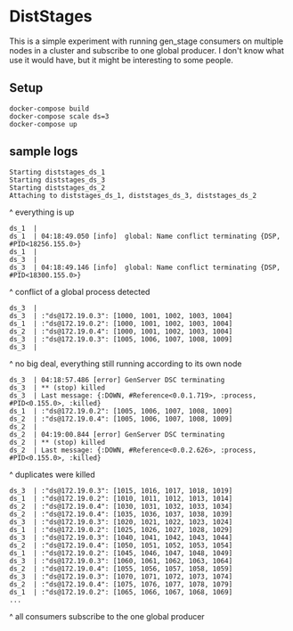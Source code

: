 # DistStages

This is a simple experiment with running gen_stage consumers on multiple nodes
in a cluster and subscribe to one global producer. I don't know what use it would
have, but it might be interesting to some people.

## Setup

```
docker-compose build
docker-compose scale ds=3
docker-compose up
```

## sample logs

```
Starting diststages_ds_1
Starting diststages_ds_3
Starting diststages_ds_2
Attaching to diststages_ds_1, diststages_ds_3, diststages_ds_2
```

^ everything is up

```
ds_1  |
ds_1  | 04:18:49.050 [info]  global: Name conflict terminating {DSP, #PID<18256.155.0>}
ds_1  |
ds_3  |
ds_3  | 04:18:49.146 [info]  global: Name conflict terminating {DSP, #PID<18300.155.0>}
```

^ conflict of a global process detected


```
ds_3  |
ds_3  | :"ds@172.19.0.3": [1000, 1001, 1002, 1003, 1004]
ds_1  | :"ds@172.19.0.2": [1000, 1001, 1002, 1003, 1004]
ds_2  | :"ds@172.19.0.4": [1000, 1001, 1002, 1003, 1004]
ds_3  | :"ds@172.19.0.3": [1005, 1006, 1007, 1008, 1009]
ds_3  |
```

^ no big deal, everything still running according to its own node


```
ds_3  | 04:18:57.486 [error] GenServer DSC terminating
ds_3  | ** (stop) killed
ds_3  | Last message: {:DOWN, #Reference<0.0.1.719>, :process, #PID<0.155.0>, :killed}
ds_1  | :"ds@172.19.0.2": [1005, 1006, 1007, 1008, 1009]
ds_2  | :"ds@172.19.0.4": [1005, 1006, 1007, 1008, 1009]
ds_2  |
ds_2  | 04:19:00.844 [error] GenServer DSC terminating
ds_2  | ** (stop) killed
ds_2  | Last message: {:DOWN, #Reference<0.0.2.626>, :process, #PID<0.155.0>, :killed}
```

^ duplicates were killed

```
ds_3  | :"ds@172.19.0.3": [1015, 1016, 1017, 1018, 1019]
ds_1  | :"ds@172.19.0.2": [1010, 1011, 1012, 1013, 1014]
ds_2  | :"ds@172.19.0.4": [1030, 1031, 1032, 1033, 1034]
ds_2  | :"ds@172.19.0.4": [1035, 1036, 1037, 1038, 1039]
ds_3  | :"ds@172.19.0.3": [1020, 1021, 1022, 1023, 1024]
ds_1  | :"ds@172.19.0.2": [1025, 1026, 1027, 1028, 1029]
ds_3  | :"ds@172.19.0.3": [1040, 1041, 1042, 1043, 1044]
ds_2  | :"ds@172.19.0.4": [1050, 1051, 1052, 1053, 1054]
ds_1  | :"ds@172.19.0.2": [1045, 1046, 1047, 1048, 1049]
ds_3  | :"ds@172.19.0.3": [1060, 1061, 1062, 1063, 1064]
ds_2  | :"ds@172.19.0.4": [1055, 1056, 1057, 1058, 1059]
ds_3  | :"ds@172.19.0.3": [1070, 1071, 1072, 1073, 1074]
ds_2  | :"ds@172.19.0.4": [1075, 1076, 1077, 1078, 1079]
ds_1  | :"ds@172.19.0.2": [1065, 1066, 1067, 1068, 1069]
...
```

^ all consumers subscribe to the one global producer
